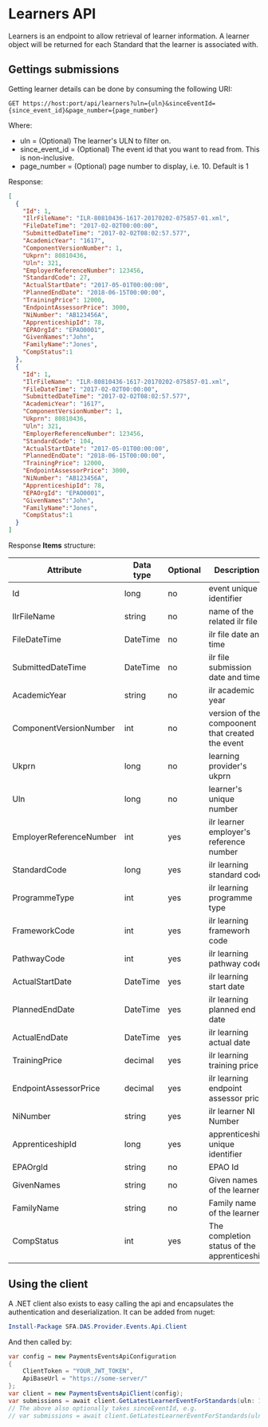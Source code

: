# Learners API

Learners is an endpoint to allow retrieval of learner information. A learner object will be returned for each Standard that the learner is associated with.

## Gettings submissions

Getting learner details can be done by consuming the following URI:

    GET https://host:port/api/learners?uln={uln}&sinceEventId={since_event_id}&page_number={page_number}
    
Where:
* uln = (Optional) The learner's ULN to filter on.
* since_event_id = (Optional) The event id that you want to read from. This is non-inclusive.
* page_number = (Optional) page number to display, i.e. 10. Default is 1

Response:
```json
[
  {
    "Id": 1,
    "IlrFileName": "ILR-80810436-1617-20170202-075857-01.xml",
    "FileDateTime": "2017-02-02T00:00:00",
    "SubmittedDateTime": "2017-02-02T08:02:57.577",
    "AcademicYear": "1617",
    "ComponentVersionNumber": 1,
    "Ukprn": 80810436,
    "Uln": 321,
    "EmployerReferenceNumber": 123456,
    "StandardCode": 27,
    "ActualStartDate": "2017-05-01T00:00:00",
    "PlannedEndDate": "2018-06-15T00:00:00",
    "TrainingPrice": 12000,
    "EndpointAssessorPrice": 3000,
    "NiNumber": "AB123456A",
    "ApprenticeshipId": 78,
    "EPAOrgId": "EPAO0001",
    "GivenNames":"John",
    "FamilyName":"Jones",
    "CompStatus":1
  },
  {
    "Id": 1,
    "IlrFileName": "ILR-80810436-1617-20170202-075857-01.xml",
    "FileDateTime": "2017-02-02T00:00:00",
    "SubmittedDateTime": "2017-02-02T08:02:57.577",
    "AcademicYear": "1617",
    "ComponentVersionNumber": 1,
    "Ukprn": 80810436,
    "Uln": 321,
    "EmployerReferenceNumber": 123456,
    "StandardCode": 104,
    "ActualStartDate": "2017-05-01T00:00:00",
    "PlannedEndDate": "2018-06-15T00:00:00",
    "TrainingPrice": 12000,
    "EndpointAssessorPrice": 3000,
    "NiNumber": "AB123456A",
    "ApprenticeshipId": 78,
    "EPAOrgId": "EPAO0001",
    "GivenNames":"John",
    "FamilyName":"Jones",
    "CompStatus":1
  }
]
```

Response **Items** structure:

| Attribute | Data type | Optional | Description |
| --- | --- | --- | --- |
| Id | long | no | event unique identifier |
| IlrFileName | string | no | name of the related ilr file |
| FileDateTime | DateTime | no | ilr file date and time |
| SubmittedDateTime | DateTime | no | ilr file submission date and time |
| AcademicYear | string | no | ilr academic year |
| ComponentVersionNumber | int | no | version of the compoonent that created the event |
| Ukprn | long | no | learning provider's ukprn |
| Uln | long | no | learner's unique number |
| EmployerReferenceNumber | int | yes | ilr learner employer's reference number |
| StandardCode | long | yes | ilr learning standard code |
| ProgrammeType | int | yes | ilr learning programme type |
| FrameworkCode | int | yes | ilr learning frameworh code |
| PathwayCode | int | yes | ilr learning pathway code |
| ActualStartDate | DateTime | yes | ilr learning start date |
| PlannedEndDate | DateTime | yes | ilr learning planned end date |
| ActualEndDate | DateTime | yes | ilr learning actual date |
| TrainingPrice | decimal | yes | ilr learning training price |
| EndpointAssessorPrice | decimal | yes | ilr learning endpoint assessor price |
| NiNumber | string | yes | ilr learner NI Number |
| ApprenticeshipId | long | yes | apprenticeship unique identifier |
|EPAOrgId|string|no|EPAO Id|
|GivenNames|string|no|Given names of the learner|
|FamilyName|string|no|Family name of the learner|
|CompStatus|int|yes|The completion status of the apprenticeship|

## Using the client

A .NET client also exists to easy calling the api and encapsulates the authentication and deserialization. It can be added from nuget:

```powershell
Install-Package SFA.DAS.Provider.Events.Api.Client
```

And then called by:

```csharp
var config = new PaymentsEventsApiConfiguration
{
    ClientToken = "YOUR_JWT_TOKEN",
    ApiBaseUrl = "https://some-server/"
};
var client = new PaymentsEventsApiClient(config);
var submissions = await client.GetLatestLearnerEventForStandards(uln: 1234567891);
// The above also optionally takes sinceEventId, e.g.
// var submissions = await client.GetLatestLearnerEventForStandards(uln: 1234567891, sinceEventId: 123);
```
